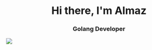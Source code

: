 <div id="header" align="center">
	<h1>Hi there, I'm Almaz</h1>
          <h3>Golang Developer</h3>
</div>
<img src="https://cdn.jsdelivr.net/gh/devicons/devicon/icons/go/go-original.svg" />
          

<!--
**Nigelmes/Nigelmes** is a ✨ _special_ ✨ repository because its `README.md` (this file) appears on your GitHub profile.

Here are some ideas to get you started:

- 🔭 I’m currently working on ...
- 🌱 I’m currently learning ...
- 👯 I’m looking to collaborate on ...
- 🤔 I’m looking for help with ...
- 💬 Ask me about ...
- 📫 How to reach me: ...
- 😄 Pronouns: ...
- ⚡ Fun fact: ...
-->
